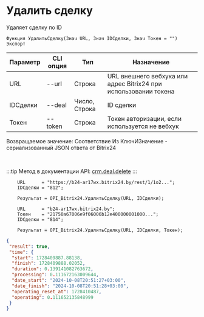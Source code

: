 ﻿---
sidebar_position: 2
---

# Удалить сделку
 Удаляет сделку по ID



`Функция УдалитьСделку(Знач URL, Знач IDСделки, Знач Токен = "") Экспорт`

  | Параметр | CLI опция | Тип | Назначение |
  |-|-|-|-|
  | URL | --url | Строка | URL внешнего вебхука или адрес Bitrix24 при использовании токена |
  | IDСделки | --deal | Число, Строка | ID сделки |
  | Токен | --token | Строка | Токен авторизации, если используется не вебхук |

  
  Возвращаемое значение:   Соответствие Из КлючИЗначение - сериализованный JSON ответа от Bitrix24

<br/>

:::tip
Метод в документации API: [crm.deal.delete](https://dev.1c-bitrix.ru/rest_help/crm/cdeals/crm_deal_delete.php)
:::
<br/>


```bsl title="Пример кода"
    URL      = "https://b24-ar17wx.bitrix24.by/rest/1/1o2...";
    IDСделки = "812";

    Результат = OPI_Bitrix24.УдалитьСделку(URL, IDСделки);

    URL      = "b24-ar17wx.bitrix24.by";
    Токен    = "21750a67006e9f06006b12e400000001000...";
    IDСделки = "814";

    Результат = OPI_Bitrix24.УдалитьСделку(URL, IDСделки, Токен);
```
    



```json title="Результат"
{
 "result": true,
 "time": {
  "start": 1728409887.88138,
  "finish": 1728409888.02052,
  "duration": 0.139141082763672,
  "processing": 0.111672163009644,
  "date_start": "2024-10-08T20:51:27+03:00",
  "date_finish": "2024-10-08T20:51:28+03:00",
  "operating_reset_at": 1728410487,
  "operating": 0.111652135848999
 }
}
```
